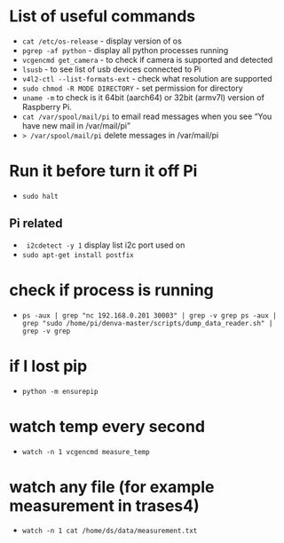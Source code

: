 # List of useful commands

* `cat /etc/os-release` - display version of os
* `pgrep -af python` - display all python processes running
* `vcgencmd get_camera` - to check if camera is supported and detected
* `lsusb` - to see list of usb devices connected to Pi
* `v4l2-ctl --list-formats-ext` - check what resolution are supported
* `sudo chmod -R MODE DIRECTORY` - set permission for directory
* `uname -m` to check is it 64bit (aarch64) or 32bit (armv7l) version of Raspberry Pi.
* `cat /var/spool/mail/pi` to  email read messages when you see “You have new mail in /var/mail/pi”
* `> /var/spool/mail/pi` delete messages in /var/mail/pi

# Run it before turn it off Pi

* ```sudo halt```

## Pi related

* ``` i2cdetect -y 1``` display list i2c port used on
* ```sudo apt-get install postfix```

# check if process is running

* `ps -aux | grep "nc 192.168.0.201 30003" | grep -v grep ps -aux | grep "sudo /home/pi/denva-master/scripts/dump_data_reader.sh" | grep -v grep`

# if I lost pip

* `python -m ensurepip`

# watch temp every second

* `watch -n 1 vcgencmd measure_temp`

# watch any file (for example measurement in trases4)

* `watch -n 1 cat /home/ds/data/measurement.txt`
